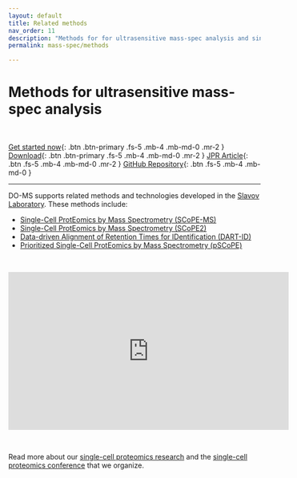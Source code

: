 ```yaml
---
layout: default
title: Related methods
nav_order: 11
description: "Methods for for ultrasensitive mass-spec analysis and single-cell proteomics developed in the Slavov Laboratory, Northeastern University, Boston"
permalink: mass-spec/methods

---
```


# Methods for ultrasensitive mass-spec analysis

&nbsp;

[Get started now](#getting-started){: .btn .btn-primary .fs-5 .mb-4 .mb-md-0 .mr-2 } [Download](https://github.com/SlavovLab/DO-MS/releases/latest){: .btn .btn-primary .fs-5 .mb-4 .mb-md-0 .mr-2 } [JPR Article](https://pubs.acs.org/doi/10.1021/acs.jproteome.9b00039){: .btn .fs-5 .mb-4 .mb-md-0 .mr-2 } [GitHub Repository](https://github.com/SlavovLab/DO-MS){: .btn .fs-5 .mb-4 .mb-md-0 }

------------



DO-MS supports related methods and technologies developed in the [Slavov Laboratory](http://slavovlab.net). These methods include:

* [Single-Cell ProtEomics by Mass Spectrometry (SCoPE-MS)](https://scp.slavovlab.net/SCoPE-MS)
* [Single-Cell ProtEomics by Mass Spectrometry (SCoPE2)](https://scope2.slavovlab.net)
* [Data-driven Alignment of Retention Times for IDentification (DART-ID)](https://dart-id.slavovlab.net)
* [Prioritized Single-Cell ProtEomics by Mass Spectrometry (pSCoPE)](https://scp.slavovlab.net/pSCoPE) 



&nbsp;

<iframe width="560" height="315" src="https://www.youtube.com/embed/XNyYZ8w_8jY" frameborder="0" allow="accelerometer; autoplay; encrypted-media; gyroscope; picture-in-picture" allowfullscreen></iframe>


&nbsp;

Read more about our [single-cell proteomics research](http://slavovlab.net/research.htm#SCoPE-MS) and the [single-cell proteomics conference](http://single-cell.net) that we organize.  
